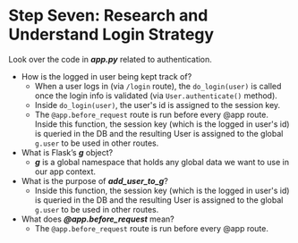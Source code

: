 # Step Seven: Research and Understand Login Strategy

Look over the code in **_app.py_** related to authentication.

-   How is the logged in user being kept track of?
    -   When a user logs in (via `/login` route), the `do_login(user)` is called once the login info is validated (via `User.authenticate()` method).
    -   Inside `do_login(user)`, the user's id is assigned to the session key.
    -   The `@app.before_request` route is run before every @app route. Inside this function, the session key (which is the logged in user's id) is queried in the DB and the resulting User is assigned to the global `g.user` to be used in other routes.
-   What is Flask’s **_g_** object?
    -   **_g_** is a global namespace that holds any global data we want to use in our app context.
-   What is the purpose of **_add_user_to_g_**?
    -   Inside this function, the session key (which is the logged in user's id) is queried in the DB and the resulting User is assigned to the global `g.user` to be used in other routes.
-   What does **_@app.before_request_** mean?
    -   The `@app.before_request` route is run before every @app route.
